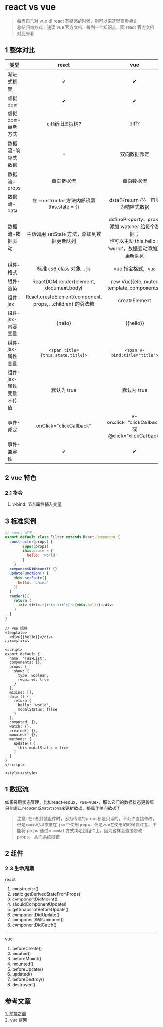 # react vs vue

> 每当自己对 vue 或 react 有疑惑的时候，则可以来这里查看相关  
> 总结归纳方式：通读 vue 官方文档，每到一个知识点，同 react 官方文档对比来看

## 1 整体对比

| 类型     | react  |  vue  |
| -------- | :-----: | :----:   |
| 渐进式框架 | ✔  | ✔  |
| 虚拟dom | ✔  | ✔  |
| 虚拟dom-更新方式 | diff新旧虚拟树?  | diff?  |
| 数据流-响应式数据 | - | 双向数据邦定 |
| 数据流-props | 单向数据流 | 单向数据流 |
| 数据流-data | 在 constructor 方法内部设置 this.state = {} | data(){return {}}，首层为响应式数据 |
| 数据流-数据驱动 | 主动调用 setState 方法，添加到数据更新队列 | defineProperty、proxy 添加 watcher 给每个数据；<br>也可以主动 this.hello = 'world'，数据变动添加到更新队列 |
| 组件-格式 | 标准 es6 class 对象, `.js` | vue 指定格式, `.vue` |
| 组件-渲染 | ReactDOM.render(element, document.body) | new Vue({ele, router, template, components}) |
| 组件-jsx | React.createElement(component, props, ...children) 的语法糖 | createElement |
| 组件-jsx-内容变量 | {hello} | {{hello}} |
| 组件-jsx-属性变量 | `<span title={this.state.title}>` | `<span v-bind:title="title">` |
| 组件-jsx-属性变量不传值 | 默认为 true | 默认为 true |
| 事件-邦定 | onClick="clickCallback" | v-on:click="clickCallback" 或 @click="clickCallback" |
| 事件-兼容性 | ✔  | ✔  |

## 2 vue 特色

### 2.1 指令

1. v-bind: 节点属性插入变量

## 3 标准实例


```javascript
// react 组件
export default class Filter extends React.Component {
  constructor(props) {
        super(props)
        this.state = {
          hello: 'world'
        }
    }
  componentDidMount() {}
  updateFunction() {
    this.setState({
      hello: 'china'
    })
  }
  render(){
    return (
      <div title="{this.title}">{this.hello}</div>
    )
  }
}
```

```vue
// vue 组件
<template>
  <div>{{hello}}</div>
</template>

<script>
export default {
  name: 'TaskList',
  components: {},
  props: {
    show: {
      type: Boolean,
      required: true
    }
  },
  mixins: [],
  data () {
    return {
      hello: 'world',
      modalStatus: false
    }
  },
  computed: {},
  watch: {},
  created() {},
  mounted() {},
  methods: {
    update() {
      this.modalStatus = true
    }
  }
}
</script>

<style></style>

```


## 1 数据流

如果采用状态管理，比如react-redux，vue-vuex，那么它们的数据状态更新都只能通过`reducer`或`mutations`来更新数据，都属于单向数据了

> 注意: 在2者封装组件时，因为传递的props都是只读的，不允许直接修改，但是react可以直接在 `jsx` 中使用 pops，但是vue在使用的时候要注意，不能将 props 通过 `v-modal` 方式绑定到组件上，因为这样会直接修改 props， 从而系统报错

## 2 组件

### 2.3 生命周期

react

1. constructor()
2. static getDerivedStateFromProps()
3. componentDidMount()
4. shouldComponentUpdate()
5. getSnapshotBeforeUpdate()
6. componentDidUpdate()
7. componentWillUnmount()
8. componentDidCatch()

****

vue

1. beforeCreate()
2. created()
3. beforeMount()
4. mounted()
5. beforeUpdate()
6. updated()
7. beforeDestroy()
8. destroyed()

## 参考文章

[1. 前端之巅](https://mp.weixin.qq.com/s/KCZsBmQiCdLF2HJ5N4Pbyw)  
[2. vue 官网](https://cn.vuejs.org/v2/guide/comparison.html)  
